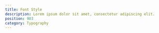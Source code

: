 ```yaml
---
title: Font Style
description: Lorem ipsum dolor sit amet, consectetur adipiscing elit.
position: 903
category: Typography
---
```

